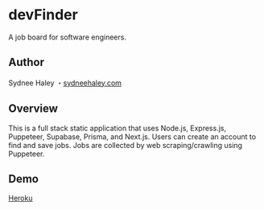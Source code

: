 # devFinder

A job board for software engineers.

## Author

Sydnee Haley ・[sydneehaley.com](http://sydneehaley.com)

## Overview

This is a full stack static application that uses Node.js, Express.js, Puppeteer, Supabase, Prisma, and Next.js. Users can create an account to find and save jobs. Jobs are collected by web scraping/crawling using Puppeteer.

## Demo

[Heroku](https://dev-finder-app.herokuapp.com/)
